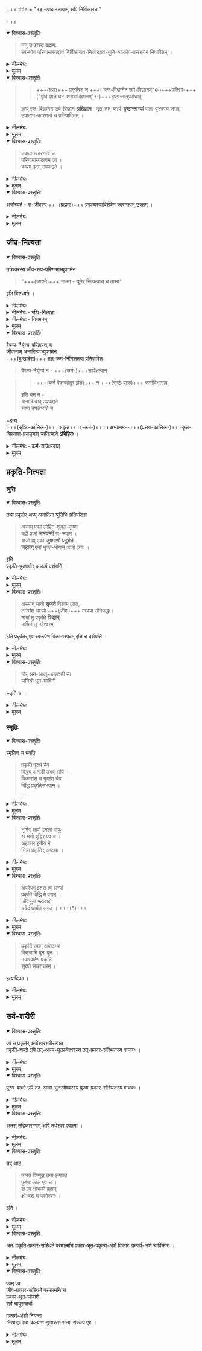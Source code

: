 +++
title = "१३ उपादानतायाम् अपि निर्विकारता"

+++

<details open><summary>विश्वास-प्रस्तुतिः</summary>

> ननु च परस्य ब्रह्मणः  
स्वरूपेण परिणामास्पदत्वं  निर्विकारत्व-निरवद्यत्व-श्रुति-व्याकोप-प्रसङ्गेन निवारितम् ।  
</details>

<details><summary>नीलमेघः</summary>

यहाँ पर पूर्वपक्षी इस पूर्वपक्ष को रखते हैं कि  
परब्रह्म जगत् का उपादानकारण कहा जाता है ।  
उपादानकारण वही होता है जो कार्यरूप में परिणत होता है ।  
यदि ब्रह्म का स्वरूप ही इस जगत् के रूप में परिणत होता है  
तो वह निर्विकार एवं निर्दोष रह नहीं सकता ।  
श्रुतियाँ ब्रह्म को निर्विकार एवं निर्दोष बताती हैँ  
इसलिये मानना पड़ता है कि  
ब्रह्म स्वरूप से जगत् के रूप में परिणत नहीं होता ।  

</details>


<details><summary>मूलम्</summary>

ननु च परस्य ब्रह्मणः स्वरूपेण परिणामास्पदत्वं निर्विकारत्वनिरवद्यत्वश्रुतिव्याकोपप्रसङ्गेन निवारितम् ।  
</details>

<details open><summary>विश्वास-प्रस्तुतिः</summary>

>> +++(ब्रह्म)+++ प्रकृतिश् च +++("एक-विज्ञानेन सर्व-विज्ञानम्"←)+++प्रतिज्ञा-+++("मृदि ज्ञाते घट-शरावादिज्ञानम्"←)+++दृष्टान्तानुपरोधाद्  
> 
> इत्य् एक-विज्ञानेन सर्व-विज्ञान-**प्रतिज्ञान**--मृत्-तत्-कार्य-**दृष्टान्ताभ्यां**  परम-पुरुषस्य जगद्-उपादान-कारणत्वं च प्रतिपादितम् । 
</details>

<details><summary>नीलमेघः</summary>

“प्रकृतिश्च प्रतिज्ञादृष्टान्तानुपरोधात्”  
इस ब्रह्म-सूत्र से  
ब्रह्म जगत् का उपादान-कारण सिद्ध किया गया है ।  
इस सूत्र का अर्थ यह है कि  
ब्रह्म जगत् का उपादानकारण है  
क्योंकि उपनिषदों में  
यह प्रतिज्ञा वर्णित है कि  
एक को जानने से  
सब कुछ जाना जा सकता है ।  
इस प्रतिज्ञा का समर्थन करने के लिये  
मृत्तिका और उसका कार्य  
दृष्टान्त रूप में कहे गये हैं ।  

मृत्तिका ही घट आदि कार्य पदार्थों के रूप में परिणत होती हैं  
इसलिये मृत्तिका और घटादि पदार्थ एक ही वस्तु हैं।  
मृत्तिका को जानने से घटादि कार्य पदार्थ जाने जाते हैं ।  
[[१५०]]  
  
मृत्तिका घटादि का उपादानकारण है ।  
उसी प्रकार प्रकृत में यह समझना चाहिये कि  
ब्रह्म जगत् के रूप में परिणत हो जाता है,  
ब्रह्म और जगत् एक ही वस्तु है,  
ब्रह्म को जानने से  
जगत् जाना जाता है ।  
इस प्रकार प्रतिज्ञा और दृष्टान्त के अनुसार ब्रह्म जगत् का उपादानकारण सिद्ध होता है ।  
यह उपर्युक्त ब्रह्मसूत्र बतलाता है । 

</details>


<details><summary>मूलम्</summary>

प्रकृतिश् च प्रतिज्ञादृष्टान्तानुपरोधाद् इत्य् एकविज्ञानेन सर्वविज्ञानप्रतिज्ञानमृत्तत्कार्यदृष्टान्ताभ्यां परमपुरुषस्य जगदुपादानकारणत्वं च प्रतिपादितम् । 
</details>

<details open><summary>विश्वास-प्रस्तुतिः</summary>

> उपादानकारणत्वं च  
> परिणामास्पदत्वम् एव ।  
> कथम् इदम् उपपद्यते ।
</details>

<details><summary>नीलमेघः</summary>

ज्ज्यहाँ पर यह विरोध उपस्थित होता है कि  
ब्रह्म यदि जगत् का उपादानकारण  
अर्थात् जगत् के रूप में परिणत होने वाला कारण माना जाता है  
तो वह निर्विकार एवं निर्दोष रह नहीं सकता,  
यदि ब्रह्म को निविकार एवं निर्दोष माना जाय  
तो वह उपादानकारण नहीं बन सकता ।  
उपादानत्व एवं निर्विकारत्व परस्पर विरुद्ध धर्म हैं ।  
इनका एक ब्रह्म में कैसे समावेश हो सकता है ?  

यह पूर्वपक्ष है । 

</details>


<details><summary>मूलम्</summary>

उपादानकारणत्वं च परिणामास्पदत्वम् एव । कथम् इदम् उपपद्यते ।
</details>

<details open><summary>विश्वास-प्रस्तुतिः</summary>

अत्रोच्यते - स-जीवस्य +++(ब्रह्मणः)+++ प्रपञ्चस्याविशेषेण कारणत्वम् उक्तम् ।  
</details>

<details><summary>नीलमेघः</summary>

इस पूर्वपक्ष का निराकरण करते हुये  
श्रीरामानुज स्वामी जी ने कहा कि  
ब्रह्म साक्षात् जगत् का उपादानकारण नहीं,  
किन्तु प्रकृति पुरुषों के द्वारा जगत् का उपादानकारण है ।  
ब्रह्म स्वयं निर्विकार होता हुआ प्रकृति और पुरुष के द्वारा जगत् का उपादानकारण बन जाता है ।  
इसलिये निर्विकारत्व और उपादानत्व ये दोनों बातें  
ब्रह्म में संगत हो जाती हैं ।  

यह समाधान इस बात पर अवलम्बित है कि  
प्रकृति और पुरुषों का प्रलयकाल में भी सद्भाव है ।  
यदि वे प्रलयकाल में नहीं रहते  
तो उनके द्वारा ब्रह्म के परिणाम की बात नहीं घट सकती ।  
यदि सूक्ष्मदृष्टि से विचार किया जाय तो  
प्रलयकाल में भी प्रकृति पुरुषों का सद्भाव सिद्ध होता है  
अब वह विचार प्रस्तुत किया जाता है ।  

</details>
 


<details><summary>मूलम्</summary>

अत्रोच्यते - सजीवस्य प्रपञ्चस्याविशेषेण कारणत्वम् उक्तम् ।  
</details>

## जीव-नित्यता

<details open><summary>विश्वास-प्रस्तुतिः</summary>

तत्रेश्वरस्य जीव-रूप-परिणामाभ्युपगमेन  

> "+++(जायते)+++ नात्मा - श्रुतेर् नित्यत्वाच् च ताभ्य"  

इति विरुध्यते । 
</details>

<details><summary>नीलमेघः</summary>

ब्रह्म को जगत् का उपादानकारण कहने वाले वाक्यों से  
यह सिद्ध होता है ब्रह्म समान रूप से चेतन-पदार्थों और अचेतन-पदार्थों का उपादानकारण है ।  
इससे यदि यह माना जाय कि  
ईश्वर जीवरूप में परिणत होता है  
तब तो "नात्मा श्रुतेर्नित्यत्वाच्च ताभ्यः”  
इस ब्रह्मसूत्र से विरोध उपस्थित होगा ।  
ब्रह्मसूत्र का यह अर्थ है कि  
जीवात्मा उत्पन्न नहीं होता  
क्योंकि श्रुति में जीवात्मा नहीं जन्मने वाला कहा गया है,  
तथा श्रुतियों से जीवात्मा नित्य सिद्ध होता है ।  
इससे मानना पड़ता है कि  
जीवात्मा उत्पन्न नहीं होता ।  

यह उदाहृत ब्रह्मसूत्र का अर्थ है ।  
इससे जीव नित्य एवं अजन्मा सिद्ध होता है ।  

</details>

<details><summary>नीलमेघः - जीव-नित्यता</summary>

आगे के 

> "न कर्माविभागाद् इति चेन् नानादित्वाद् उपपद्यते चाप्युपलभ्यते च" 

इस ब्रह्मसूत्र में  
एक शंका का परिहार वर्णित है।  
उससे भी जीव का नित्यत्व सिद्ध होता है ।  
वह शंका यह है कि  

> सृष्टि के पूर्व जीव रहते ही नहीं,  
उस समय विना किसी विभाग के  
केवल ब्रह्म ही रहता है,  
उस समय जीव न हों  
तो उनके कर्म कैसे रह सकते हैं।  
मानना पड़ेगा कि  
प्रलयकाल में जीवों के कर्म भी नहीं रहते हैं ।  
ऐसी स्थिति में  
यह कैसे माना जा सकता है कि  
जीवों के कर्मानुसार सृष्टि में वैषम्य होता है,  

यह शंका है।  

इसका परिहार इस प्रकार किया गया है कि  
जीव और उनका कर्मप्रवाह अनादि हैं ।  

अनादि होने पर भी  
यह कहा जा सकता है कि  
उस समय निर्विभाग ब्रह्म रहता है  
क्योंकि प्रलयकाल में जीव  
नामरूप विभाग को छोड़कर  
ब्रह्म में घुल मिल कर लीन रहते हैं,  
उस समय वे ब्रह्म के शरीर के रूप में भी  
कहने योग्य नहीं हैं ।+++(4)+++  

इस प्रकार अत्यन्त सूक्ष्मरूप में प्रलयकाल में भी  
जीवों का सद्भाव मानना चाहिये ।  
अन्यथा बहुत से दोष उपस्थित होंगे  
जिनका परिहार कठिन है ।  
वे दोष ये हैं कि  
जीव यदि प्रलय में  
पूर्णरीति से नष्ट हो जायेंगे  
तो सृष्टिकाल में नये जीवों की सृष्टि माननी होगी ।  
इन नये जीवों ने तो  
इसके पूर्व कुछ कर्म किया ही नहीं,  
इनको क्यों विविध फल भोगना पड़ता है ?  
न किये गये कर्मों का फल यदि भोगना पड़े,  
यह महान् अन्याय है ।  

तथा यह भी मानना होगा कि  
पूर्वकल्प के जीव अपने द्वारा किये गये बहुत से कर्मों का फल  
विना भोगे ही नष्ट हो गये,  
उनके कर्म भी उनके साथ नष्ट हो गये ।  
फलभोग के विना कर्मों का नाश मानना भी  
महान् दोष है ।  

इन दोषों को ही “ अकृताभ्यागम" और " कृतविप्ररणाश" कहते हैं ।  
इन दोषों का परिहार करने के लिये यह मानना होगा कि  
पूर्वकल्प में अवस्थित जीव पुनः सृष्टि में  
कर्मानुसार जन्म लेते हैं और फल भोगते हैं।  
इससे प्रलयकाल में भी  
जीव और उनके कर्मप्रवाहों का सद्भाव फलित होता है ।  
अतएव ये अनादि माने जाते हैं ।  
जीव अनादि हैं यह अर्थ शास्त्रों में वर्णित है ।  
जीव और उनके कर्म अनादि होने के कारण  

</details>


<details><summary>नीलमेघः - निगमनम्</summary>

यह सिद्धान्त पक्का हो जाता है कि  
ब्रह्म जीवों के कर्मानुसार  
विविध शरीर एवं कर्मफल का प्रदान करता है ।  
ब्रह्म में कोई दोष नहीं लगता ।  

ब्रह्मसूत्रकार के इस निर्णय के अनुसार  
जीव अजन्मा एवं नित्य सिद्ध होते हैं,  
ये ब्रह्म का परिणाम नहीं हो सकते ।  

</details>


<details><summary>मूलम्</summary>

तत्रेश्वरस्य जीवरूपपरिणामाभ्युपगमेन नात्मा श्रुतेर् नित्यत्वाच् च ताभ्य इति विरुध्यते । 
</details>

<details open><summary>विश्वास-प्रस्तुतिः</summary>

वैषम्य-नैर्घृण्य-परिहारश् च  
जीवानाम् अनादित्वाभ्युपगमेन  
+++(दुःखादेस्)+++ तत्-कर्म-निमित्ततया प्रतिपादितः 

> वैषम्य-नैर्घृण्ये न - +++(कर्म-)+++सापेक्षत्वान्  

> > +++(कर्म वैषम्यहेतुर् इति)+++ न +++(सृष्टेः प्राक्)+++ कर्माविभागाद्  
> 
> इति चेन् न -  
अनादित्वाद् उपपद्यते  
चाप्य् उपलभ्यते च

+इत्य्  
+++(सृष्टि-कालिक-)+++अकृत+++(-कर्म-)++++अभ्यागम--+++(प्रलय-कालिक-)+++कृत-विप्रणाश-प्रसङ्गश् चानित्यत्वे **ऽभिहितः** ।
</details>

<details><summary>नीलमेघः - कर्म-सापेक्षत्वात्</summary>

किंच, ब्रह्मसूत्रकार ने एक शंका का परिहार किया है,  
उससे भी जीव नित्य सिद्ध होता है ।  
वह शंका यह है कि  

> ब्रह्म सृष्टि करते समय  
कई जीवों को  
अच्छे शरीर देता है,  
तथा कई जीवों को  
निकृष्ट शरीर देता है ।  
इसी प्रकार कइयों को सुख देता है,  
कइयों को दुःख देता है ।  
इससे ब्रह्म में वैषम्य दोष आ जाता है ।  
किंच ब्रह्म जिनको निकृष्ट शरीर एवं दुःख देता है,  
उनके प्रति वह निर्दय हो जाता है ।  
उसमें निर्दयत्व दोष आ जाता है ।  
इन दोषों का परिहार कैसे किया जाय ?  
यह शंका है,  
इस शंका का समाधान करते हुये  
ब्रह्मसूत्रकार ने कहा कि  

> ब्रह्म में वैषम्य एवं निर्दयत्व दोष नहीं आता  
क्योंकि ब्रह्म जीवों के कर्मों की ओर ध्यान देकर  
उन कर्मों के अनुसार  
इष्ट एवं अनिष्ट फलों का प्रदान करता है।  
पुण्य कर्म करने वालों उत्कृष्ट शरीर एवं सुख देता है ।  
पापकर्म करने वालों को निकृष्ट शरीर एवं दुःख देता है ।  

यदि ब्रह्म कर्मों की ओर ध्यान दिये बिना  
मनमाना ऐसे ही फल देता हो  
तो उसमें वैषम्य एवं निर्दयत्व दोष अवश्य लगता ।  
किन्तु ब्रह्म जीवों के कर्मानुसार फल देता है  
अतएव उसमें ये दोष नहीं लगते । [[१५१]]  

उपर्युक्त शंकासमाधान 

> “वैषम्यनैर्घृण्ये न सापेक्षत्वात् " 

इस ब्रह्मसूत्र में कहा गया है। 

</details>



<details><summary>मूलम्</summary>

वैषम्यनैर्घृण्यपरिहारश् च जीवानाम् अनादित्वाभ्युपगमेन तत्कर्मनिमित्ततया प्रतिपादितः वैषम्यनैर्घृण्ये न सापेक्षत्वान् न कर्माविभागाद् इति चेन् न अनादित्वाद् उपपद्यते चाप्य् उपलभ्यते चेत्यकृताभ्यागमकृतविप्रणाशप्रसङ्गश् चानित्यत्वे ऽभिहितः ।
</details>

## प्रकृति-नित्यता

### श्रुतिः
<details open><summary>विश्वास-प्रस्तुतिः</summary>

तथा प्रकृतेर् अप्य् अनादिता श्रुतिभिः प्रतिपदिता 

> अजाम् एकां लोहित-शुक्ल-कृष्णां  
> बह्वीं प्रजां **जनयन्तीं** स-रूपाम् ।  
> अजो ह्य् एको **जुषमाणो ऽनुशेते**,  
> **जहात्य्** एनां भुक्त-भोगाम् अजो ऽन्यः । 

इति  
प्रकृति-पुरुषयोर् अजत्वं दर्शयति । 
</details>

<details><summary>नीलमेघः</summary>

श्रुतियों से सिद्ध होता है कि  
प्रकृति भी अनादि है ।  
वे श्रुतिवचन ये हैं कि-  

> (१) अजामेकां लोहित-शुक्ल-कृष्णां  
बह्वीं प्रजां जनयन्तीं सरूपाम् ।  
ग्रजो ह्यको जुपमाणोऽनुशेते जहात्येनां भुक्तभोग मजोऽन्यः ॥  

अर्थात् तेज जल और पृथिवी के रूप में परिणत होने के कारण  
उनके रक्त श्वेत और कृष्ण रूप को अपनाने वाली,  
अपने समान रूप वाली  
बहुत प्रजा को उत्पन्न करने वाली,  
एवं जननरहित प्रकृति का  
प्रीति से सेवन करता हुआ  
एक जननरहित बद्धजीव उसमें पड़ा रहता है  

दूसरा विद्वान् जीव  
विरक्त होकर इस प्रकृति को  
जिसका भोग भोगा गया है-  
छोड़ देता है । 

इस वचन से प्रकृति और पुरुष  
जननरहित कहे गये हैं,  
तथा प्रकृति जगद्-रूप में परिणत होने वाली कही गई है ।  
[[१५२]]  

</details>


<details><summary>मूलम्</summary>

तथा प्रकृतेर् अप्य् अनादिता श्रुतिभिः प्रतिपदिता 

अजाम् एकां लोहितशुक्लकृष्णां बह्वीं प्रजां जनयन्तीं सरूपाम् । 
अजो ह्य् एको जुषमाणो ऽनुशेते जहात्य् एनां भुक्तभोगाम् अजो ऽन्यः । 

इति  
प्रकृतिपुरुषयोर् अजत्वं दर्शयति । 

</details>
 

<details open><summary>विश्वास-प्रस्तुतिः</summary>

> अस्मान् मायी **सृजते** विश्वम् एतत्,  
> तस्मिंश् चान्यो +++(जीवः)+++ मायया संनिरुद्धः।  
> मायां तु प्रकृतिं **विद्यान्**  
> मायिनं तु महेश्वरम् 

इति प्रकृतिर् एव स्वरूपेण विकारास्पदम् इति च दर्शयति । 
</details>

<details><summary>नीलमेघः</summary>

(२) अस्मान् मायी सृजते विश्वमेतत् तस्मिश्चान्यो मायया संनिरुद्धः ।  
मायां तु प्रकृति विद्यात्मायिनं तु महेश्वरम् ॥  

अर्थात्  
मायाप्रेरक परमात्मा  
इस माया से  
इस विश्व की सृष्टि करते हैं ।  
दूसरा जीव  
ईश्वराश्रित माया से मोहित रहता है । त्रिगुणात्मिका प्रकृति को विचित्र और आश्चर्यमय सृष्टि का कारण होने से माया समझे, मायाप्रेरक को महेश्वर समझे । इस वचन से सिद्ध होता है कि ईश्वर प्रकृति के द्वारा जगत् की सृष्टि करते हैं ।  

</details>


<details><summary>मूलम्</summary>

> अस्मान् मायी सृजते विश्वम् एतत्  
> तस्मिंश् चान्यो मायया संनिरुद्धः।  
> मायां तु प्रकृतिं विद्यान्  
> मायिनं तु महेश्वरम् 

इति प्रकृतिर् एव स्वरूपेण विकारास्पदम् इति च दर्शयति । 

</details>

<details open><summary>विश्वास-प्रस्तुतिः</summary>

> गौर् अन्-आद्य्-अन्तवती सा  
जनित्री भूत-भाविनी  

+इति च । 
</details>

<details><summary>नीलमेघः</summary>

(३) “गौरनाद्यन्तवती सा जनित्री भूतभाविनी"  
अर्थात् 

> ईश्वर को लीलारस देने के कारण  
> गौ के समान बनने वाली प्रकृति  
> आद्यन्तशून्य है अर्थात् उत्पत्तिविनाशरहित है,  
> यह समष्टि एवं व्यष्टि सृष्टि करने वाली है । 

इस वचन से सिद्ध होता है कि  
प्रकृति स्वरूप से ही समष्टि एवं व्यष्टि सृष्टि के रूप में  
परिणत होती है ।  
</details>


<details><summary>मूलम्</summary>

गौर् अनाद्यन्तवती सा जनित्री भूतभाविनीति च । 
</details>

### स्मृतिः
<details open><summary>विश्वास-प्रस्तुतिः</summary>

स्मृतिश् च भवति  

> प्रकृतिं पुरुषं चैव  
> विद्ध्य् अनादी उभव् अपि ।  
> विकारांश् च गुणांश् चैव  
> विद्धि प्रकृतिसंभवान् ।  
> …

</details>

<details><summary>नीलमेघः</summary>

उपर्युक्त सभी अर्थ स्मृतिग्रन्थ से भी प्रमाणित होते हैं । गीता में श्रीभगवान् कहते हैं कि-  
प्रकृति पुरुषं चैव विद्धयनादी उभावपि ॥१३॥१६॥  
भूमिरापोऽनलो वायुः खं मनो बुद्धिरेव च ।  
अर्थात् परस्पर संबद्ध  
महकार इतीयं मे भिन्ना प्रकृतिरष्टधा ।। ७४ ।।  
अपरेयमितस्त्वन्यां प्रकृति विद्धि मे पराम् ।  
जीवभूतां महाबाहो ययेदं धार्यते जगत् ।। ७५ ।।  
८ ॥  
१० ।।  
प्रकृति स्वामवष्टभ्य विसृजामि पुनः पुनः ॥  
मयाऽध्यक्षेण प्रकृतिः सूयते सचराचरम् ।।  

प्रकृति और पुरुष इन दोनों को अनादि समझो।  …
</details>


<details><summary>मूलम्</summary>

स्मृतिश् च भवति  

> प्रकृतिं पुरुषं चैव  
> विद्ध्य् अनादी उभव् अपि ।  
> विकारांश् च गुणांश् चैव  
> विद्धि प्रकृतिसंभवान् ।  
> …

</details>
 


<details open><summary>विश्वास-प्रस्तुतिः</summary>

> भूमिर् आपो ऽनलो वायुः  
> खं मनो बुद्धिर् एव च ।  
> अहंकार इतीयं मे  
> भिन्ना प्रकृतिर् अष्टधा ।  

</details>

<details><summary>नीलमेघः</summary>

इस जगत् का कारण बनने वाली प्रकृति पृथिवी जल तेज वायु और आकाश आदि के रूप से  
मन इत्यादि इन्द्रियों के रूप से मह?? और अहंकार के रूप से आठ प्रकार से विभक्त होकर रहती है ।  

</details>


<details><summary>मूलम्</summary>

> भूमिर् आपो ऽनलो वायुः  
> खं मनो बुद्धिर् एव च ।  
> अहंकार इतीयं मे  
> भिन्ना प्रकृतिर् अष्टधा ।  

</details>

<details open><summary>विश्वास-प्रस्तुतिः</summary>

> अपरेयम् इतस् त्व् अन्यां  
> प्रकृतिं विद्धि मे पराम् ।  
> जीवभूतां महाबाहो  
> ययेदं धार्यते जगत् । +++(5)+++

</details>

<details><summary>नीलमेघः</summary>

यह प्रकृति मेरी है ।  
यह मेरी निम्नकोटि की प्रकृति है ।  
चेतनों को भोग्य बनने वाली इस अचेतन प्रकृति से  
भिन्न भी एक प्रकृति है, वह जीव है,  
जीव श्रेष्ठ प्रकृति है,  
इससे यह अचेतन जगत् धृत रहता है ।  
इस जीव प्रकृति को भी मेरी ही समझो । 
</details>


<details><summary>मूलम्</summary>

> अपरेयम् इतस् त्व् अन्यां  
> प्रकृतिं विद्धि मे पराम् ।  
> जीवभूतां महाबाहो  
> ययेदं धार्यते जगत् । 

</details>


<details open><summary>विश्वास-प्रस्तुतिः</summary>

> प्रकृतिं स्वाम् अवष्टभ्य  
> विसृजामि पुनः पुनः ।  
> मयाध्यक्षेण प्रकृतिः  
> सूयते सचराचरम् । 

इत्यादिका ।

</details>

<details><summary>नीलमेघः</summary>

अपनी प्रकृति को आठ रूपों में परिणत कराकर  
मैं बारम्बार सृष्टि करता हूँ ।  
मुझ अध्यक्ष से प्रेरित होकर यह प्रकृति चराचरयुक्त जगत् को उत्पन्न करती है ।  

</details>


<details><summary>मूलम्</summary>

> प्रकृतिं स्वाम् अवष्टभ्य  
> विसृजामि पुनः पुनः ।  
> मयाध्यक्षेण प्रकृतिः  
> सूयते सचराचरम् । 

इत्यादिका ।

</details>

## सर्व-शरीरी

<details open><summary>विश्वास-प्रस्तुतिः</summary>

एवं च प्रकृतेर् अपीश्वरशरीरत्वात्  
प्रकृति-शब्दो ऽपि तद्-आत्म-भूतस्येश्वरस्य तत्-प्रकार-संस्थितस्य वाचकः । 
</details>

<details><summary>नीलमेघः</summary>

इन सब वचनों से विदित होता है कि प्रकृति और पुरुष ईश्वर की धार्य परतन्त्र एवं शेषभूत वस्तु है।  
अतएव उसका शरीर है।  
प्रकृतिशब्द प्रकृति शरीर का धारण करने वाले तथा प्रकृति का आत्मा बने हुये ईश्वर का बाचक है,  

</details>


<details><summary>मूलम्</summary>

एवं च प्रकृतेर् अपीश्वरशरीरत्वात् प्रकृतिशब्दो ऽपि तदात्मभूतस्येश्वरस्य तत्प्रकारसंस्थितस्य वाचकः । 
</details>

<details open><summary>विश्वास-प्रस्तुतिः</summary>

पुरुष-शब्दो ऽपि तद्-आत्म-भूतस्येश्वरस्य पुरुष-प्रकार-संस्थितस्य वाचकः । 
</details>

<details><summary>नीलमेघः</summary>

तथा पुरुषशब्द भी उस ईश्वर का वाचक हैं जो जीवों का अन्तरात्मा बना हुआ है, [[१५३]]  तथा जीवविशिष्ट है । 
</details>


<details><summary>मूलम्</summary>

पुरुषशब्दो ऽपि तदात्मभूतस्येश्वरस्य पुरुषप्रकारसंस्थितस्य वाचकः । 
</details>

<details open><summary>विश्वास-प्रस्तुतिः</summary>

अतस् तद्विकाराणाम् अपि तथेश्वर एवात्मा ।  
</details>

<details><summary>नीलमेघः</summary>

इन प्रकृतिपुरुषों के द्वारा बनने वाले कार्यों का भी अन्तरात्मा ईश्वर ही है । 
</details>


<details><summary>मूलम्</summary>

अतस् तद्विकाराणाम् अपि तथेश्वर एवात्मा ।  
</details>

<details open><summary>विश्वास-प्रस्तुतिः</summary>

तद् आह

> व्यक्तं विष्णुस् तथा ऽव्यक्तं  
> पुरुषः काल एव च ।  
> स एव क्षोभको ब्रह्मन्  
> क्षोभ्यश् च परमेश्वरः । 

इति । 
</details>

<details><summary>नीलमेघः</summary>

यह अर्थ विष्णुपुराण के निम्नलिखित श्लोक से सिद्ध होता है । वह श्लोक यह है कि-  

> व्यक्तं विष्णुस्तथाऽव्यक्तं पुरुषः काल एव च ।  
स एव क्षोभको ब्रह्मन् क्षोभ्यश्च परमेश्वरः ॥  

अर्थात् 

> व्यक्त प्रपञ्च  
अव्यक्त प्रकृति पुरुष और काल  
ये सब ईश्वर ही है 
(क्योंकि वही इन शरीरों का धारण किये हुये है ।  
हे ब्रह्मन्, सृष्टि के आरम्भ में  
क्षोभ को उत्पन्न कराने वाला  
ईश्वर ही है,  
तथा क्षोभ को प्राप्त होने योग्य पदार्थ अर्थात् प्रकृति और पुरुष भी परमेश्वर ही है । 

क्योंकि वही प्रकृति और पुरुष को शरीर के रूप में धारण करता है ।  

</details>


<details><summary>मूलम्</summary>

तद् आह

व्यक्तं विष्णुस् तथाव्यक्तं पुरुषः काल एव च । 
स एव क्षोभको ब्रह्मन् क्षोभ्यश् च परमेश्वरः । 

इति । 

</details>


<details open><summary>विश्वास-प्रस्तुतिः</summary>

अतः प्रकृति-प्रकार-संस्थिते परमात्मनि प्रकार-भूत-प्रकृत्य्-अंशे विकारः प्रकार्य्-अंशे चाविकारः । 
</details>

<details><summary>नीलमेघः</summary>

परमात्मा सर्वेश्वर प्रलयकाल में  
सूक्ष्मप्रकृति एवं सूक्ष्म जीवों से विशिष्ट  
अर्थात् युक्त होकर रहता है ।  

प्रकृतिविशिष्ट परमात्मा में  
विशेषणांश के रूप में रहने वाली प्रकृति में  
सब तरह के विकार होते रहते हैं ।  

विशेष्यांश के रूप में अवस्थित परमात्मा में  
कोई भी विकार नहीं लगता है,  
वह निर्विकार होकर रहता है। 

</details>


<details><summary>मूलम्</summary>

अतः प्रकृतिप्रकारसंस्थिते परमात्मनि प्रकारभूतप्रकृत्यंसे विकारः प्रकार्यंसे चाविकारः । 
</details>


<details open><summary>विश्वास-प्रस्तुतिः</summary>

एवम् एव  
जीव-प्रकार-संस्थिते परमात्मनि च  
प्रकार-भूत-जीवांशे  
सर्वे चापुरुषार्थाः 

प्रकार्य्-अंशो नियन्ता  
निरवद्यः सर्व-कल्याण-गुणाकरः सत्य-संकल्प एव ।
</details>

<details><summary>नीलमेघः</summary>

ऐसे ही जीवविशिष्ट परमात्मा में  
विशेषणांश बने हुये जीवात्मा में  
सब तरह के दुःख इत्यादि दोष होते हैं ।  
उस विशिष्ट में विशेष्य बने हुये परमात्मा में  
नियामक निर्दोष सर्वकल्याणगुणनिधि एवं सत्य संकल्प वाले हैं।  

विशिष्ट में दो अंश होते हैं  
(१) विशेषणांश और (२) विशेष्यांरा ।  
प्रकृतिविशिष्ट ईश्वर में  
प्रकृति विशेषणांश है,  
ईश्वर विशेष्यांश है,  
वैसे ही जीवविशिष्ट ईश्वर में  
जोवविशेषांश और ईश्वर विशेष्यांश है ।  
विशेषणांश प्रकृति और जीव में  
सभी विकार और दोष रहते हैं  
विशेष्यांश ईश्वर निर्विकार एवं निर्दोष होकर रहता है।  

ईश्वर विशिष्ट रूप से उपादानकारण है, विशेष्य रूप से निर्विकार एवं निर्दोष बनकर रहता है । इस प्रकार ईश्वर को उपादानकारण कहने वाली श्रुति एवं ईश्वर को निर्विकार एवं निर्दोष कहने वाली श्रुतियों में सामरस्य हो जाता है। ईश्वर को उपादानकारण कहने वाली श्रुतियों का चिदचिद्विशिष्ट ईश्वर को उपादानकारण कहने में तात्पर्य है । ईश्वर को निर्विकार एवं निर्दोष कहने वाली श्रुतियों का विशिष्ट में अन्तर्गत विशेष्यांश ईश्वर को वैसा बतलाने में तात्पर्य है । अतएव इन श्रुतियों में विरोध नहीं होता । चिदचिद्विशिष्ट ईश्वर कारण है, कार्य भी चिदचिद्विशिष्ट ईश्वर ही है । इसलिये कार और कार्य एक वस्तु माने जाते हैं । उपनिषदों का इस प्रकार भाव लेने पर सर्व श्रुतियों में समन्वय हो जाता है, कहीं किसी से भी विरोध नहीं होता ।  
</details>


<details><summary>मूलम्</summary>

एवम् एव जीवप्रकारसंस्थिते परमात्मनि च प्रकारभूतजीवांशे सर्वे चापुरुषार्थाः प्रकार्यंशो नियन्ता निरवद्यः सर्वकल्याणगुणाकरः सत्यसंकल्प एव ।
</details>
